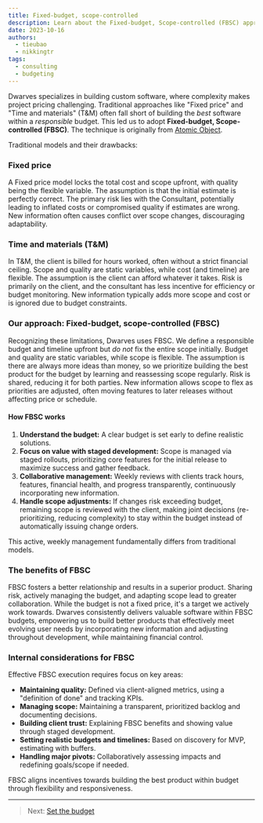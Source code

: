 ```yaml
---
title: Fixed-budget, scope-controlled
description: Learn about the Fixed-budget, Scope-controlled (FBSC) approach to software development, contrasting it with traditional models and highlighting its benefits.
date: 2023-10-16
authors:
  - tieubao
  - nikkingtr
tags:
  - consulting
  - budgeting
---
```


Dwarves specializes in building custom software, where complexity makes project pricing challenging. Traditional approaches like "Fixed price" and "Time and materials" (T&M) often fall short of building the *best* software within a *responsible* budget. This led us to adopt **Fixed-budget, Scope-controlled (FBSC)**. The technique is originally from [Atomic Object](https://atomicobject.com/client-resources/fixed-budget-scope-controlled).

Traditional models and their drawbacks:

### Fixed price

A Fixed price model locks the total cost and scope upfront, with quality being the flexible variable. The assumption is that the initial estimate is perfectly correct. The primary risk lies with the Consultant, potentially leading to inflated costs or compromised quality if estimates are wrong. New information often causes conflict over scope changes, discouraging adaptability.

### Time and materials (T&M)

In T&M, the client is billed for hours worked, often without a strict financial ceiling. Scope and quality are static variables, while cost (and timeline) are flexible. The assumption is the client can afford whatever it takes. Risk is primarily on the client, and the consultant has less incentive for efficiency or budget monitoring. New information typically adds more scope and cost or is ignored due to budget constraints.

### Our approach: Fixed-budget, scope-controlled (FBSC)

Recognizing these limitations, Dwarves uses FBSC. We define a responsible budget and timeline upfront but *do not* fix the entire scope initially. Budget and quality are static variables, while scope is flexible. The assumption is there are always more ideas than money, so we prioritize building the best product for the budget by learning and reassessing scope regularly. Risk is shared, reducing it for both parties. New information allows scope to flex as priorities are adjusted, often moving features to later releases without affecting price or schedule.

#### How FBSC works

1. **Understand the budget:** A clear budget is set early to define realistic solutions.
2. **Focus on value with staged development:** Scope is managed via staged rollouts, prioritizing core features for the initial release to maximize success and gather feedback.
3. **Collaborative management:** Weekly reviews with clients track hours, features, financial health, and progress transparently, continuously incorporating new information.
4. **Handle scope adjustments:** If changes risk exceeding budget, remaining scope is reviewed with the client, making joint decisions (re-prioritizing, reducing complexity) to stay within the budget instead of automatically issuing change orders.

This active, weekly management fundamentally differs from traditional models.

### The benefits of FBSC

FBSC fosters a better relationship and results in a superior product. Sharing risk, actively managing the budget, and adapting scope lead to greater collaboration. While the budget is not a fixed price, it's a target we actively work towards. Dwarves consistently delivers valuable software within FBSC budgets, empowering us to build better products that effectively meet evolving user needs by incorporating new information and adjusting throughout development, while maintaining financial control.

### Internal considerations for FBSC

Effective FBSC execution requires focus on key areas:

* **Maintaining quality:** Defined via client-aligned metrics, using a "definition of done" and tracking KPIs.
* **Managing scope:** Maintaining a transparent, prioritized backlog and documenting decisions.
* **Building client trust:** Explaining FBSC benefits and showing value through staged development.
* **Setting realistic budgets and timelines:** Based on discovery for MVP, estimating with buffers.
* **Handling major pivots:** Collaboratively assessing impacts and redefining goals/scope if needed.

FBSC aligns incentives towards building the best product within budget through flexibility and responsiveness.

---

> Next: [Set the budget](setting-the-budget.md)
